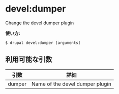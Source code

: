 # devel:dumper
Change the devel dumper plugin

**使い方:**
```
$ drupal devel:dumper [arguments]
```

## 利用可能な引数
引数 | 詳細
---------|-------------
dumper | Name of the devel dumper plugin
